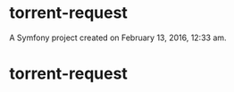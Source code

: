 torrent-request
===============

A Symfony project created on February 13, 2016, 12:33 am.
# torrent-request
